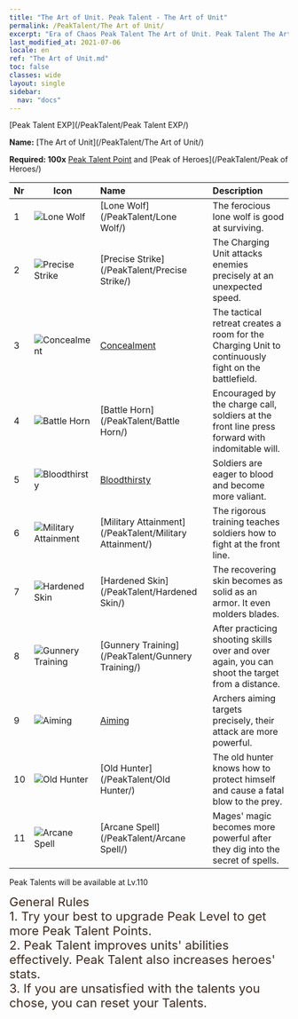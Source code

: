 ```yaml
---
title: "The Art of Unit. Peak Talent - The Art of Unit"
permalink: /PeakTalent/The Art of Unit/
excerpt: "Era of Chaos Peak Talent The Art of Unit. Peak Talent The Art of Unit. The Art of Unit"
last_modified_at: 2021-07-06
locale: en
ref: "The Art of Unit.md"
toc: false
classes: wide
layout: single
sidebar:
  nav: "docs"
---
```


  [Peak Talent EXP](/PeakTalent/Peak Talent EXP/)

  **Name:** [The Art of Unit](/PeakTalent/The Art of Unit/)

  **Required: 100x** [Peak Talent Point](/Items/con_934/) and [Peak of Heroes](/PeakTalent/Peak of Heroes/)

  | Nr | Icon | Name | Description |
  |:---|------|:-----------|:-----------|
  | 1 | ![Lone Wolf](/images/pt/talent_2001.png) | [Lone Wolf](/PeakTalent/Lone Wolf/) | The ferocious lone wolf is good at surviving. |
  | 2 | ![Precise Strike](/images/pt/talent_2002.png) | [Precise Strike](/PeakTalent/Precise Strike/) | The Charging Unit attacks enemies precisely at an unexpected speed. |
  | 3 | ![Concealment](/images/pt/talent_2003.png) | [Concealment](/PeakTalent/Concealment/) | The tactical retreat creates a room for the Charging Unit to continuously fight on the battlefield. |
  | 4 | ![Battle Horn](/images/pt/talent_2004.png) | [Battle Horn](/PeakTalent/Battle Horn/) | Encouraged by the charge call, soldiers at the front line press forward with indomitable will. |
  | 5 | ![Bloodthirsty](/images/pt/talent_2005.png) | [Bloodthirsty](/PeakTalent/Bloodthirsty/) | Soldiers are eager to blood and become more valiant. |
  | 6 | ![Military Attainment](/images/pt/talent_2006.png) | [Military Attainment](/PeakTalent/Military Attainment/) | The rigorous training teaches soldiers how to fight at the front line. |
  | 7 | ![Hardened Skin](/images/pt/talent_2007.png) | [Hardened Skin](/PeakTalent/Hardened Skin/) | The recovering skin becomes as solid as an armor. It even molders blades. |
  | 8 | ![Gunnery Training](/images/pt/talent_2008.png) | [Gunnery Training](/PeakTalent/Gunnery Training/) | After practicing shooting skills over and over again, you can shoot the target from a distance. |
  | 9 | ![Aiming](/images/pt/talent_2009.png) | [Aiming](/PeakTalent/Aiming/) | Archers aiming targets precisely, their attack are more powerful. |
  | 10 | ![Old Hunter](/images/pt/talent_2010.png) | [Old Hunter](/PeakTalent/Old Hunter/) | The old hunter knows how to protect himself and cause a fatal blow to the prey. |
  | 11 | ![Arcane Spell](/images/pt/talent_2011.png) | [Arcane Spell](/PeakTalent/Arcane Spell/) | Mages' magic becomes more powerful after they dig into the secret of spells. |



  Peak Talents will be available at Lv.110

  <span style="color: #3c2a1e;font-size:22px">General Rules</span><br/><span style="color: #3c2a1e;font-size:22px">1. Try your best to upgrade Peak Level to get more Peak Talent Points. </span><br/><span style="color: #3c2a1e;font-size:22px">2. Peak Talent improves units' abilities effectively. Peak Talent also increases heroes' stats. </span><br/><span style="color: #3c2a1e;font-size:22px">3. If you are unsatisfied with the talents you chose, you can reset your Talents.</span><br/>

